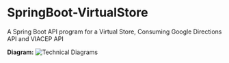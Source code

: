 # SpringBoot-VirtualStore
A Spring Boot API program for a Virtual Store, Consuming Google Directions API and VIACEP API

**Diagram:**
![Technical Diagrams](https://github.com/guilhermeRizzatto/SpringBoot-VirtualStore/assets/126302322/b90d23aa-4e8b-4c47-b240-56be809b0b5c)
